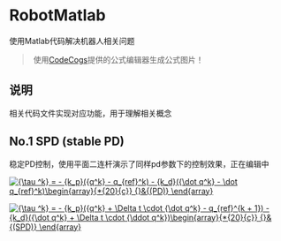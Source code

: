 # RobotMatlab
 使用Matlab代码解决机器人相关问题
 >  使用[CodeCogs](https://www.codecogs.com/latex/eqneditor.php)提供的公式编辑器生成公式图片！

## 说明
相关代码文件实现对应功能，用于理解相关概念


## No.1 SPD (stable PD)
稳定PD控制，使用平面二连杆演示了同样pd参数下的控制效果，正在编辑中

<a href="https://www.codecogs.com/eqnedit.php?latex={\tau&space;^k}&space;=&space;-&space;{k_p}({q^k}&space;-&space;q_{ref}^k)&space;-&space;{k_d}({\dot&space;q^k}&space;-&space;\dot&space;q_{ref}^k)\begin{array}{*{20}{c}}&space;{}&{(PD)}&space;\end{array}" target="_blank"><img src="https://latex.codecogs.com/gif.latex?{\tau&space;^k}&space;=&space;-&space;{k_p}({q^k}&space;-&space;q_{ref}^k)&space;-&space;{k_d}({\dot&space;q^k}&space;-&space;\dot&space;q_{ref}^k)\begin{array}{*{20}{c}}&space;{}&{(PD)}&space;\end{array}" title="{\tau ^k} = - {k_p}({q^k} - q_{ref}^k) - {k_d}({\dot q^k} - \dot q_{ref}^k)\begin{array}{*{20}{c}} {}&{(PD)} \end{array}" /></a>

<a href="https://www.codecogs.com/eqnedit.php?latex={\tau&space;^k}&space;=&space;-&space;{k_p}({q^k}&space;&plus;&space;\Delta&space;t&space;\cdot&space;{\dot&space;q^k}&space;-&space;q_{ref}^{k&space;&plus;&space;1})&space;-&space;{k_d}({\dot&space;q^k}&space;&plus;&space;\Delta&space;t&space;\cdot&space;{\ddot&space;q^k})\begin{array}{*{20}{c}}&space;{}&{(SPD)}&space;\end{array}" target="_blank"><img src="https://latex.codecogs.com/gif.latex?{\tau&space;^k}&space;=&space;-&space;{k_p}({q^k}&space;&plus;&space;\Delta&space;t&space;\cdot&space;{\dot&space;q^k}&space;-&space;q_{ref}^{k&space;&plus;&space;1})&space;-&space;{k_d}({\dot&space;q^k}&space;&plus;&space;\Delta&space;t&space;\cdot&space;{\ddot&space;q^k})\begin{array}{*{20}{c}}&space;{}&{(SPD)}&space;\end{array}" title="{\tau ^k} = - {k_p}({q^k} + \Delta t \cdot {\dot q^k} - q_{ref}^{k + 1}) - {k_d}({\dot q^k} + \Delta t \cdot {\ddot q^k})\begin{array}{*{20}{c}} {}&{(SPD)} \end{array}" /></a>